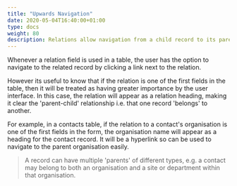 ```yaml
---
title: "Upwards Navigation"
date: 2020-05-04T16:40:00+01:00
type: docs
weight: 80
description: Relations allow navigation from a child record to its parent
---
```

Whenever a relation field is used in a table, the user has the option to navigate to the related record by clicking a link next to the relation.

However its useful to know that if the relation is one of the first fields in the table, then it will be treated as having greater importance by the user interface. In this case, the relation will appear as a relation heading, making it clear the 'parent-child' relationship i.e. that one record 'belongs' to another.

For example, in a contacts table, if the relation to a contact's organisation is one of the first fields in the form, the organisation name will appear as a heading for the contact record. It will be a hyperlink so can be used to navigate to the parent organisation easily.

> A record can have multiple 'parents' of different types, e.g. a contact may belong to both an organisation and a site or department within that organisation.
